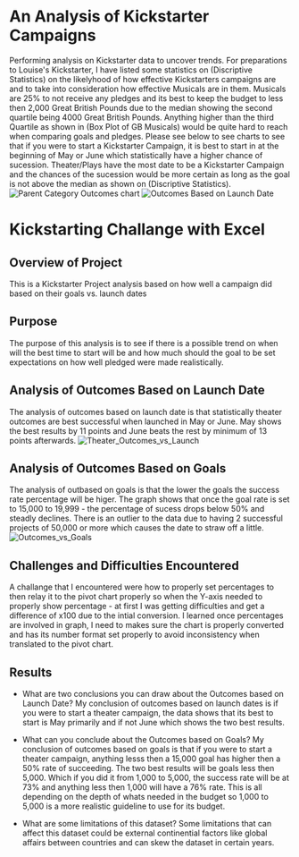 # An Analysis of Kickstarter Campaigns
Performing analysis on Kickstarter data to uncover trends.
For preparations to Louise's Kickstarter, I have listed some statistics on (Discriptive Statistics) on the likelyhood of how effective
Kickstarters campaigns are and to take into consideration how effective Musicals are in them. 
Musicals are 25% to not receive any pledges and its best to keep the budget to less then 2,000 Great British Pounds due to the median showing
the second quartile being 4000 Great British Pounds. Anything higher than the third Quartile as shown in (Box Plot of GB Musicals) would be
quite hard to reach when comparing goals and pledges.
Please see below to see charts to see that if you were to start a Kickstarter Campaign, it is best to start in at the beginning of May
or June which statistically have a higher chance of sucession.
Theater/Plays have the most date to be a Kickstarter Campaign and the chances of the sucession would be more certain as long as the goal 
is not above the median as shown on (Discriptive Statistics).
![Parent Category Outcomes chart](https://user-images.githubusercontent.com/98680133/155865909-f3e287b7-08ca-4c8d-ae71-8922b97ff5e9.png)
![Outcomes Based on Launch Date](https://user-images.githubusercontent.com/98680133/155865913-fba6f787-7fa4-40ea-970b-4f0352e73ace.png)

# Kickstarting Challange with Excel

## Overview of Project

This is a Kickstarter Project analysis based on how well a campaign did based on their goals vs. launch dates 

## Purpose
The purpose of this analysis is to see if there is a possible trend on when will the best time to start will be and how much should the goal to be set expectations on how well pledged were made realistically. 
## Analysis of Outcomes Based on Launch Date
The analysis of outcomes based on launch date is that statistically theater outcomes are best successful when launched in May or June. May shows the best results by 11 points and June beats the rest by minimum of 13 points afterwards. 
![Theater_Outcomes_vs_Launch](https://user-images.githubusercontent.com/98680133/155915542-e6a5f6ff-a0c5-47ba-8781-2e32e8fc8077.png)

## Analysis of Outcomes Based on Goals
The analysis of outbased on goals is that the lower the goals the success rate percentage will be higer. The graph shows that once the goal rate is set to 15,000 to 19,999 - the percentage of sucess drops below 50% and steadly declines. There is an outlier to the data due to having 2 successful projects of 50,000 or more which causes the date to straw off a little.
![Outcomes_vs_Goals](https://user-images.githubusercontent.com/98680133/155915551-34b70808-71b0-466e-919b-19c1ec43ce1d.png)

## Challenges and Difficulties Encountered
A challange that I encountered were how to properly set percentages to then relay it to the pivot chart properly so when the Y-axis needed to properly show percentage - at first I was getting difficulties and get a difference of x100 due to the intial conversion. I learned once percentages are involved in graph, I need to makes sure the chart is properly converted and has its number format set properly to avoid inconsistency when translated to the pivot chart. 

## Results

- What are two conclusions you can draw about the Outcomes based on Launch Date?
My conclusion of outcomes based on launch dates is if you were to start a theater campaign, the data shows that its best to start is May primarily and if not June which shows the two best results. 

- What can you conclude about the Outcomes based on Goals?
My conclusion of outcomes based on goals is that if you were to start a theater campaign, anything lesss then a 15,000 goal has higher then a 50% rate of succeeding. The two best results will be goals less then 5,000. Which if you did it from 1,000 to 5,000, the success rate will be at 73% and anything less then 1,000 will have a 76% rate. This is all depending on the depth of whats needed in the budget so 1,000 to 5,000 is a more realistic guideline to use for its budget. 
- What are some limitations of this dataset?
Some limitations that can affect this dataset could be external continential factors like global affairs between countries and can skew the dataset in certain years. 



